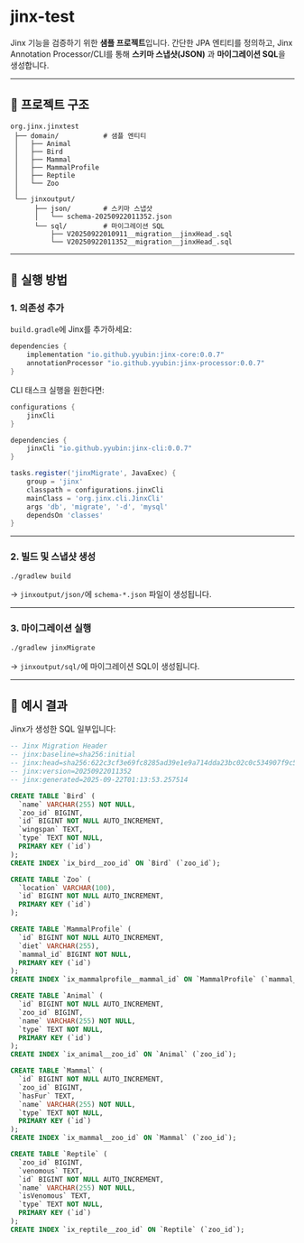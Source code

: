 # jinx-test

Jinx 기능을 검증하기 위한 **샘플 프로젝트**입니다.
간단한 JPA 엔티티를 정의하고, Jinx Annotation Processor/CLI를 통해 **스키마 스냅샷(JSON)** 과 **마이그레이션 SQL**을 생성합니다.

---

## 📂 프로젝트 구조

```
org.jinx.jinxtest
 ├── domain/           # 샘플 엔티티
 │   ├── Animal
 │   ├── Bird
 │   ├── Mammal
 │   ├── MammalProfile
 │   ├── Reptile
 │   └── Zoo
 │
 └── jinxoutput/
      ├── json/        # 스키마 스냅샷
      │   └── schema-20250922011352.json
      └── sql/         # 마이그레이션 SQL
          ├── V20250922010911__migration__jinxHead_.sql
          └── V20250922011352__migration__jinxHead_.sql
```

---

## 🚀 실행 방법

### 1. 의존성 추가

`build.gradle`에 Jinx를 추가하세요:

```gradle
dependencies {
    implementation "io.github.yyubin:jinx-core:0.0.7"
    annotationProcessor "io.github.yyubin:jinx-processor:0.0.7"
}
```

CLI 태스크 실행을 원한다면:

```gradle
configurations {
    jinxCli
}

dependencies {
    jinxCli "io.github.yyubin:jinx-cli:0.0.7"
}

tasks.register('jinxMigrate', JavaExec) {
    group = 'jinx'
    classpath = configurations.jinxCli
    mainClass = 'org.jinx.cli.JinxCli'
    args 'db', 'migrate', '-d', 'mysql'
    dependsOn 'classes'
}
```

---

### 2. 빌드 및 스냅샷 생성

```bash
./gradlew build
```

→ `jinxoutput/json/`에 `schema-*.json` 파일이 생성됩니다.

---

### 3. 마이그레이션 실행

```bash
./gradlew jinxMigrate
```

→ `jinxoutput/sql/`에 마이그레이션 SQL이 생성됩니다.

---

## 📝 예시 결과

Jinx가 생성한 SQL 일부입니다:

```sql
-- Jinx Migration Header
-- jinx:baseline=sha256:initial
-- jinx:head=sha256:622c3cf3e69fc8285ad39e1e9a714dda23bc02c0c534907f9c59fa51ff05181c
-- jinx:version=20250922011352
-- jinx:generated=2025-09-22T01:13:53.257514

CREATE TABLE `Bird` (
  `name` VARCHAR(255) NOT NULL,
  `zoo_id` BIGINT,
  `id` BIGINT NOT NULL AUTO_INCREMENT,
  `wingspan` TEXT,
  `type` TEXT NOT NULL,
  PRIMARY KEY (`id`)
);
CREATE INDEX `ix_bird__zoo_id` ON `Bird` (`zoo_id`);

CREATE TABLE `Zoo` (
  `location` VARCHAR(100),
  `id` BIGINT NOT NULL AUTO_INCREMENT,
  PRIMARY KEY (`id`)
);

CREATE TABLE `MammalProfile` (
  `id` BIGINT NOT NULL AUTO_INCREMENT,
  `diet` VARCHAR(255),
  `mammal_id` BIGINT NOT NULL,
  PRIMARY KEY (`id`)
);
CREATE INDEX `ix_mammalprofile__mammal_id` ON `MammalProfile` (`mammal_id`);

CREATE TABLE `Animal` (
  `id` BIGINT NOT NULL AUTO_INCREMENT,
  `zoo_id` BIGINT,
  `name` VARCHAR(255) NOT NULL,
  `type` TEXT NOT NULL,
  PRIMARY KEY (`id`)
);
CREATE INDEX `ix_animal__zoo_id` ON `Animal` (`zoo_id`);

CREATE TABLE `Mammal` (
  `id` BIGINT NOT NULL AUTO_INCREMENT,
  `zoo_id` BIGINT,
  `hasFur` TEXT,
  `name` VARCHAR(255) NOT NULL,
  `type` TEXT NOT NULL,
  PRIMARY KEY (`id`)
);
CREATE INDEX `ix_mammal__zoo_id` ON `Mammal` (`zoo_id`);

CREATE TABLE `Reptile` (
  `zoo_id` BIGINT,
  `venomous` TEXT,
  `id` BIGINT NOT NULL AUTO_INCREMENT,
  `name` VARCHAR(255) NOT NULL,
  `isVenomous` TEXT,
  `type` TEXT NOT NULL,
  PRIMARY KEY (`id`)
);
CREATE INDEX `ix_reptile__zoo_id` ON `Reptile` (`zoo_id`);
```
